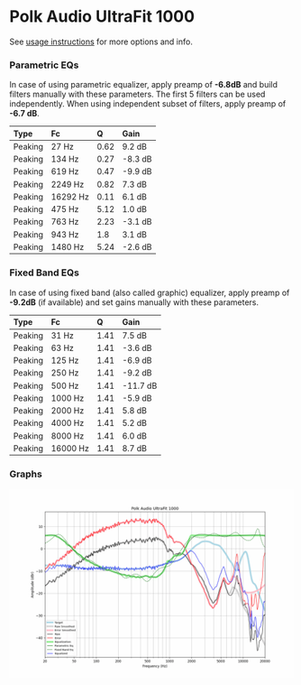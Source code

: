 # Polk Audio UltraFit 1000
See [usage instructions](https://github.com/jaakkopasanen/AutoEq#usage) for more options and info.

### Parametric EQs
In case of using parametric equalizer, apply preamp of **-6.8dB** and build filters manually
with these parameters. The first 5 filters can be used independently.
When using independent subset of filters, apply preamp of **-6.7 dB**.

| Type    | Fc       |    Q | Gain    |
|:--------|:---------|:-----|:--------|
| Peaking | 27 Hz    | 0.62 | 9.2 dB  |
| Peaking | 134 Hz   | 0.27 | -8.3 dB |
| Peaking | 619 Hz   | 0.47 | -9.9 dB |
| Peaking | 2249 Hz  | 0.82 | 7.3 dB  |
| Peaking | 16292 Hz | 0.11 | 6.1 dB  |
| Peaking | 475 Hz   | 5.12 | 1.0 dB  |
| Peaking | 763 Hz   | 2.23 | -3.1 dB |
| Peaking | 943 Hz   | 1.8  | 3.1 dB  |
| Peaking | 1480 Hz  | 5.24 | -2.6 dB |

### Fixed Band EQs
In case of using fixed band (also called graphic) equalizer, apply preamp of **-9.2dB**
(if available) and set gains manually with these parameters.

| Type    | Fc       |    Q | Gain     |
|:--------|:---------|:-----|:---------|
| Peaking | 31 Hz    | 1.41 | 7.5 dB   |
| Peaking | 63 Hz    | 1.41 | -3.6 dB  |
| Peaking | 125 Hz   | 1.41 | -6.9 dB  |
| Peaking | 250 Hz   | 1.41 | -9.2 dB  |
| Peaking | 500 Hz   | 1.41 | -11.7 dB |
| Peaking | 1000 Hz  | 1.41 | -5.9 dB  |
| Peaking | 2000 Hz  | 1.41 | 5.8 dB   |
| Peaking | 4000 Hz  | 1.41 | 5.2 dB   |
| Peaking | 8000 Hz  | 1.41 | 6.0 dB   |
| Peaking | 16000 Hz | 1.41 | 8.7 dB   |

### Graphs
![](./Polk%20Audio%20UltraFit%201000.png)